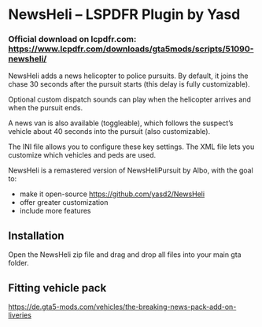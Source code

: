 # NewsHeli – LSPDFR Plugin by Yasd
### Official download on lcpdfr.com: https://www.lcpdfr.com/downloads/gta5mods/scripts/51090-newsheli/
NewsHeli adds a news helicopter to police pursuits. By default, it joins the chase 30 seconds after the pursuit starts (this delay is fully customizable).

Optional custom dispatch sounds can play when the helicopter arrives and when the pursuit ends.

A news van is also available (toggleable), which follows the suspect’s vehicle about 40 seconds into the pursuit (also customizable).
 

The INI file allows you to configure these key settings.
The XML file lets you customize which vehicles and peds are used.
 

NewsHeli is a remastered version of NewsHeliPursuit by Albo, with the goal to:
- make it open-source https://github.com/yasd2/NewsHeli
- offer greater customization
- include more features


## Installation
Open the NewsHeli zip file and drag and drop all files into your main gta folder.

 

 

## Fitting vehicle pack
https://de.gta5-mods.com/vehicles/the-breaking-news-pack-add-on-liveries 
